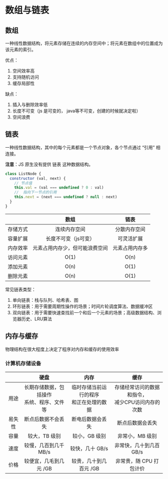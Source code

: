# 数组与链表



## 数组

一种线性数据结构，将元素存储在连续的内存空间中；将元素在数组中的位置成为该元素的索引。

优点：

1. 空间效率高
2. 支持随机访问
3. 缓存局部性

缺点：

1. 插入与删除效率低
2. 长度不可变（js 是可变的， java等不可变，创建的时候就决定啦）
3. 空间浪费



## 链表

一种线性数据结构，其中的每个元素都是一个节点对象，各个节点通过 “引用” 相连接。

**注意**：JS 原生没有提供 链表 这种数据结构。

```js
class ListNode {
  constructor (val, next) {
    // 节点值
    this.val = (val === undefined ? 0 : val)
    //  指向下一节点的引用
    this.next = (next === undefined ? null : next)
  }
}
```



|          |              数组              |      链表      |
| :------: | :----------------------------: | :------------: |
| 存储方式 |          连续内存空间          |  分散内存空间  |
| 容量扩展 |      长度不可变（js可变）      |   可灵活扩展   |
| 内存效率 | 元素占用内存少，但可能浪费空间 | 元素占用内存多 |
| 访问元素 |              O(1)              |      O(n)      |
| 添加元素 |              O(n)              |      O(1)      |
| 删除元素 |              O(n)              |      O(1)      |

常见链表类型：

1. 单向链表：栈与队列、哈希表、图
2. 环形链表：用于需要周期性操作的场景；时间片轮调度算法、数据缓冲区
3. 双向链表：用于需要快速查找前一个和后一个元素的场景；高级数据结构、浏览器历史、LRU算法



## 内存与缓存

物理结构在很大程度上决定了程序对内存和缓存的使用效率

### 计算机存储设备

|        |                     硬盘                      |                     内存                     |                         缓存                          |
| :----: | :-------------------------------------------: | :------------------------------------------: | :---------------------------------------------------: |
|  用途  | 长期存储数据，包括操作<br/>系统、程序、文件等 | 临时存储当前运行的程序<br />和正在处理的数据 | 存储经常访问的数据和指令，<br />减少CPU访问内存的次数 |
| 易失性 |              断点后数据不会丢失               |               断电后数据会丢失               |                   断点后数据会丢失                    |
|  容量  |                 较大，TB 级别                 |                较小，GB 级别                 |                    非常小，MB 级别                    |
|  速度  |             较慢，几百到几千 MB/s             |               较快，几十 GB/s                |                非常快，几十到几百 GB/s                |
|  价格  |            较便宜，几毛到几元 /GB             |            较贵，几十到几百元 /GB            |                非常贵，随 CPU 打包计价                |